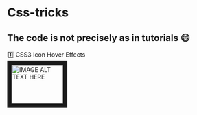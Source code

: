 # Css-tricks 
## The code is not precisely as in tutorials :smile:
:one: CSS3 Icon Hover Effects  
<a href="http://www.youtube.com/watch?feature=player_embedded&v=q4WdRKw7BGA
" target="_blank"><img src="http://img.youtube.com/vi/q4WdRKw7BGA/0.jpg" 
alt="IMAGE ALT TEXT HERE" width="120" height="90" border="10" /></a>

